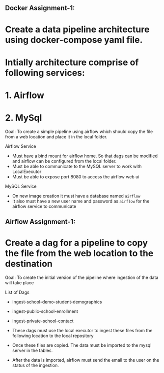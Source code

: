 ## Docker Assignment-1: 
#  Create a data pipeline architecture using docker-compose yaml file.
#  Intially architecture comprise of following services:
#  1. Airflow
#  2. MySql

Goal: To create a simple pipeline using airflow which should copy the file from a web location and place it in the local folder.

Airflow Service
- Must have a bind mount for airflow home. So that dags can be modified and airflow can be configured from the local folder.
- Must be able to communicate to the MySQL server to work with LocalExecutor
- Must be able to expose port 8080 to access the airflow web ui

MySQL Service
- On new image creation it must have a database named `airflow`
- It also must have a new user name and password as `airflow` for the airflow service to communicate


## Airflow Assignment-1:
#  Create a dag for a pipeline to copy the file from the web location to the destination

Goal: To create the initial version of the pipeline where ingestion of the data will take place

List of Dags
- ingest-school-demo-student-demographics
- ingest-public-school-enrollment
- ingest-private-school-contact

- These dags must use the local executor to ingest these files from the following location to the local repository
- Once these files are copied. The data must be imported to the mysql server in the tables. 
- After the data is imported, airflow must send the email to the user on the status of the ingestion.
